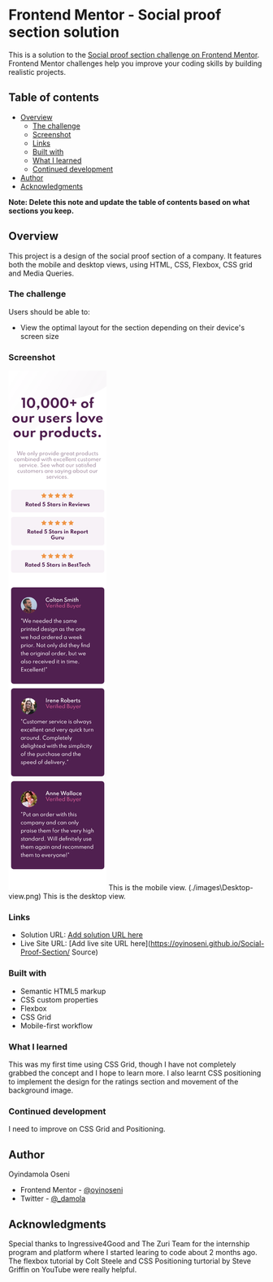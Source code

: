 # Frontend Mentor - Social proof section solution

This is a solution to the [Social proof section challenge on Frontend Mentor](https://www.frontendmentor.io/challenges/social-proof-section-6e0qTv_bA). Frontend Mentor challenges help you improve your coding skills by building realistic projects. 

## Table of contents

- [Overview](#overview)
  - [The challenge](#the-challenge)
  - [Screenshot](#screenshot)
  - [Links](#links)
  - [Built with](#built-with)
  - [What I learned](#what-i-learned)
  - [Continued development](#continued-development)
- [Author](#author)
- [Acknowledgments](#acknowledgments)

**Note: Delete this note and update the table of contents based on what sections you keep.**

## Overview

This project is a design of the social proof section of a company. It features both the mobile and desktop views, using HTML, CSS, Flexbox, CSS grid and Media Queries.

### The challenge

Users should be able to:

- View the optimal layout for the section depending on their device's screen size

### Screenshot

![](./images\Mobile-view.png) This is the mobile view.
(./images\Desktop-view.png)   This is the desktop view.


### Links

- Solution URL: [Add solution URL here](https://github.com/oyinoseni/Social-Proof-Section)
- Live Site URL: [Add live site URL here](https://oyinoseni.github.io/Social-Proof-Section/
Source)


### Built with

- Semantic HTML5 markup
- CSS custom properties
- Flexbox
- CSS Grid
- Mobile-first workflow


### What I learned

This was my first time using CSS Grid, though I have not completely grabbed the concept and I hope to learn more. I also learnt CSS positioning to implement the design for the ratings section and movement of the background image. 


### Continued development

I need to improve on CSS Grid and Positioning.


## Author

Oyindamola Oseni
- Frontend Mentor - [@oyinoseni](https://www.frontendmentor.io/profile/oyinoseni)
- Twitter - [@_damola](https://www.twitter.com/_damola)



## Acknowledgments

Special thanks to Ingressive4Good and The Zuri Team for the internship program and platform where I started learing to code about 2 months ago. The flexbox tutorial by Colt Steele and CSS Positioning turtorial by Steve Griffin on YouTube were really helpful.


